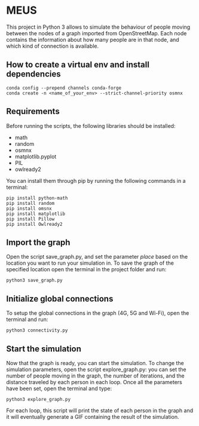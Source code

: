 # MEUS
This project in Python 3 allows to simulate the behaviour of people moving between the nodes of a graph imported from OpenStreetMap.
Each node contains the information about how many people are in that node, and which kind of connection is available.

## How to create a virtual env and install dependencies

```
conda config --prepend channels conda-forge
conda create -n <name_of_your_env> --strict-channel-priority osmnx
```

## Requirements
Before running the scripts, the following libraries should be installed:
- math
- random
- osmnx
- matplotlib.pyplot
- PIL
- owlready2

You can install them through pip by running the following commands in a terminal:
```
pip install python-math
pip install random
pip install omsnx
pip install matplotlib
pip install Pillow
pip install Owlready2 
```
## Import the graph
Open the script save_graph.py, and set the parameter _place_ based on the location you want to run your simulation in.
To save the graph of the specified location open the terminal in the project folder and run:
```
python3 save_graph.py
```

## Initialize global connections
To setup the global connections in the graph (4G, 5G and Wi-Fi), open the terminal and run:
```
python3 connectivity.py
```

## Start the simulation
Now that the graph is ready, you can start the simulation. 
To change the simulation parameters, open the script explore_graph.py: you can set the number of people moving in the graph, the number of iterations, and the distance traveled by each person in each loop.
Once all the parameters have been set, open the terminal and type:
```
python3 explore_graph.py
```
For each loop, this script will print the state of each person in the graph and it will eventually generate a GIF containing the result of the simulation. 
